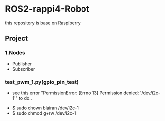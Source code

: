 # ROS2-rappi4-Robot
this repository is base on Raspiberry

## Project

### 1.Nodes
- Publisher
- Subscriber

### test_pwm_1.py(gpio_pin_test)
* see this error "PermissionError: [Errno 13] Permission denied: '/dev/i2c-1'"  to do..
- $ sudo chown blairan /dev/i2c-1
- $ sudo chmod g+rw /dev/i2c-1
